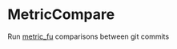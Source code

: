 # MetricCompare

Run [metric_fu](https://github.com/metricfu/metric_fu) comparisons between git commits

<!-- ## Installation

Add this line to your application's Gemfile:

    gem 'metric_compare'

And then execute:

    $ bundle

Or install it yourself as:

    $ gem install metric_compare

## Usage

TODO: Write usage instructions here

## Contributing

1. Fork it ( http://github.com/<my-github-username>/metric_compare/fork )
2. Create your feature branch (`git checkout -b my-new-feature`)
3. Commit your changes (`git commit -am 'Add some feature'`)
4. Push to the branch (`git push origin my-new-feature`)
5. Create new Pull Request -->
